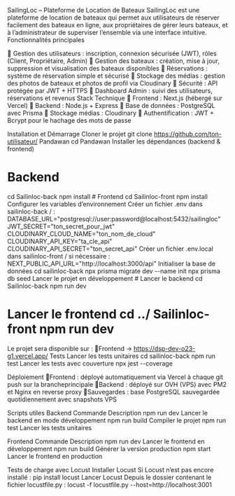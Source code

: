 SailingLoc – Plateforme de Location de Bateaux
SailingLoc est une plateforme de location de bateaux qui permet aux utilisateurs de réserver facilement des bateaux en ligne, aux propriétaires de gérer leurs bateaux, et à l’administrateur de superviser l’ensemble via une interface intuitive.
Fonctionnalités principales

 Gestion des utilisateurs : inscription, connexion sécurisée (JWT), rôles (Client, Propriétaire, Admin)
 Gestion des bateaux : création, mise à jour, suppression et visualisation des bateaux disponibles
 Réservations : système de réservation simple et sécurisé
 Stockage des médias : gestion des photos de bateaux et photos de profil via Cloudinary
 Sécurité : API protégée par JWT + HTTPS
 Dashboard Admin : suivi des utilisateurs, réservations et revenus
Stack Technique
 Frontend : Next.js (hébergé sur Vercel)
 Backend : Node.js + Express
 Base de données : PostgreSQL avec Prisma
 Stockage médias : Cloudinary
 Authentification : JWT + Bcrypt pour le hachage des mots de passe

Installation et Démarrage
Cloner le projet
git clone https://github.com/ton-utilisateur/ Pandawan
cd Pandawan
Installer les dépendances (backend & frontend)

# Backend
cd Sailinloc-back npm install # Frontend cd Sailinloc-front npm install Configurer les variables d’environnement Créer un fichier .env dans sailinloc-back / : DATABASE_URL="postgresql://user:password@localhost:5432/sailingloc" JWT_SECRET="ton_secret_pour_jwt" CLOUDINARY_CLOUD_NAME="ton_nom_de_cloud" CLOUDINARY_API_KEY="ta_cle_api" CLOUDINARY_API_SECRET="ton_secret_api" Créer un fichier .env.local dans sailinloc-front / si nécessaire : NEXT_PUBLIC_API_URL="http://localhost:3000/api" Initialiser la base de données cd sailinloc-back npx prisma migrate dev --name init npx prisma db seed Lancer le projet en développement # Lancer le backend cd Sailinloc-back npm run dev
# Lancer le frontend cd ../ Sailinloc-front npm run dev

Le projet sera disponible sur :
Frontend → https://dsp-dev-o23-g1.vercel.app/
Tests
Lancer les tests unitaires
cd sailinloc-back
npm run test
Lancer les tests avec couverture
npx jest --coverage

Déploiement
Frontend : déployé automatiquement via Vercel à chaque git push sur la brancheprincipale
Backend : déployé sur OVH (VPS) avec PM2 et Nginx en reverse proxy
Sauvegardes : base PostgreSQL sauvegardée quotidiennement avec snapshots VPS

Scripts utiles
Backend
Commande
Description
npm run dev
Lancer le backend en mode développement
npm run build
Compiler le projet
npm run test
Lancer les tests unitaires

Frontend
Commande
Description
npm run dev
Lancer le frontend en développement
npm run build
Générer la version production
npm start
Lancer le frontend en production

Tests de charge avec Locust
Installer Locust
Si Locust n’est pas encore installé :
pip install locust
Lancer Locust
Depuis le dossier contenant le fichier locustfile.py :
locust -f locustfile.py --host=http://localhost:3001